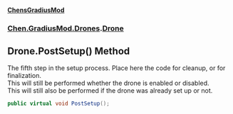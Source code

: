 
#### [ChensGradiusMod](./index 'index')

### [Chen.GradiusMod.Drones](./Y-iPobZkdIiJ9feSuBjDaQ 'Chen.GradiusMod.Drones').[Drone](./o+an11PxrqGB40HSHXgvpQ 'Chen.GradiusMod.Drones.Drone')

## Drone.PostSetup() Method
The fifth step in the setup process. Place here the code for cleanup, or for finalization.  
This will still be performed whether the drone is enabled or disabled.  
This will still also be performed if the drone was already set up or not.  
```csharp
public virtual void PostSetup();
```
